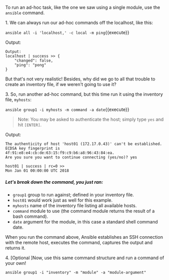 
To run an ad-hoc task, like the one we saw using a single module, use the `ansible` command.

1\. We can always run our ad-hoc commands off the localhost, like this:

`ansible all -i 'localhost,' -c local -m ping`{{execute}}

Output:

```
Output:
localhost | success >> {
    "changed": false,
    "ping": "pong"
}
```
But that's not very realistic! Besides, why did we go to all that trouble to create an inventory file, if we weren't going to use it?

3\. So, run another ad-hoc command, but this time run it using the inventory file, `myhosts`:

`ansible group1 -i myhosts -m command -a date`{{execute}}

>Note: You may be asked to authenticate the host; simply type `yes` and hit `[ENTER]`.

Output:
```
The authenticity of host 'host01 (172.17.0.43)' can't be established.
ECDSA key fingerprint is 4f:91:e8:e4:cb:de:63:15:f9:c9:b6:a8:96:43:84:ea.
Are you sure you want to continue connecting (yes/no)? yes

host01 | success | rc=0 >>
Mon Jan 01 00:00:00 UTC 2018
```

##### Let's break down the command, you just ran:
- `group1` group to run against; defined in your inventory file.
- `host01` would work just as well for this example.
- `myhosts` name of the inventory file listing all available hosts.
- `command` module to use (the command module returns the result of a bash command).
- `date` argument for the module, in this case a standard shell command date.

When you run the command above, Ansible establishes an SSH connection with the remote host, executes the command, captures the output and returns it.

4\. [Optional ]Now, use this same command structure and run a command of your own!

`ansible group1 -i "inventory" -m "module" -a "module-argument"`

